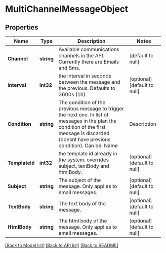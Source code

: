 # MultiChannelMessageObject

## Properties
Name | Type | Description | Notes
------------ | ------------- | ------------- | -------------
**Channel** | **string** | Available communications channels in the API. Currently there are Emails and Sms. | [default to null]
**Interval** | **int32** | the interval in seconds between the message and the previous. Defaults to 3600s (1h). | [optional] [default to null]
**Condition** | **string** | The condition of the previous message to trigger the next one. In list of messages in the plan the condition of the first message is discarded (doesnt have previous condition). Can be:  Name | Description | Channel --- | --- | --- none | no condition of previous message | email, sms not_open | previous message hasnt been opened | email open | previous message has been opened | email click | previous message has a link that has been clicked | email not_click | previous message has a link that has not been clicked | email | [optional] [default to null]
**TemplateId** | **int32** | the template id already in the system. overrides subject, textBody and htmlBody. | [optional] [default to null]
**Subject** | **string** | The subject of the message. Only applies to email messages. | [optional] [default to null]
**TextBody** | **string** | The text body of the message. | [optional] [default to null]
**HtmlBody** | **string** | The html body of the message. Only applies to email messages. | [optional] [default to null]

[[Back to Model list]](../README.md#documentation-for-models) [[Back to API list]](../README.md#documentation-for-api-endpoints) [[Back to README]](../README.md)

